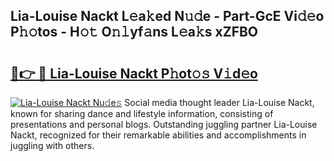 ## Lia-Louise Nackt L𝚎a𝚔ed N𝚞𝚍e - Part-GcE Vi𝚍𝚎o P𝚑𝚘tos - H𝚘𝚝 O𝚗𝚕yf𝚊ns L𝚎a𝚔s xZFBO

# <h2><a href="http://kf73vv.oniu.top/?m=Lia-Louise+Nackt">🔗👉 🔴 Lia-Louise Nackt P𝚑ot𝚘𝚜 V𝚒d𝚎o</a></h2>

[![Lia-Louise Nackt Nu𝚍e𝚜](https://i.imgur.com/0qMVB7G.gif)](http://kf73vv.oniu.top/?m=Lia-Louise+Nackt)
Social media thought leader Lia-Louise Nackt, known for sharing dance and lifestyle information, consisting of presentations and personal blogs. Outstanding juggling partner Lia-Louise Nackt, recognized for their remarkable abilities and accomplishments in juggling with others.  
